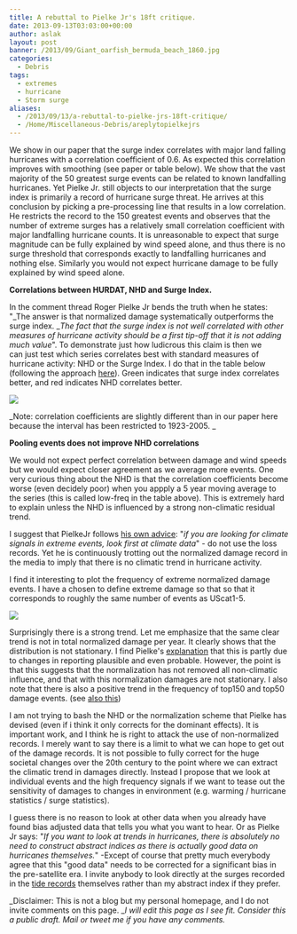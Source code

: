 ```yaml
---
title: A rebuttal to Pielke Jr's 18ft critique.
date: 2013-09-13T03:03:00+00:00
author: aslak
layout: post
banner: /2013/09/Giant_oarfish_bermuda_beach_1860.jpg
categories:
  - Debris
tags:
  - extremes
  - hurricane
  - Storm surge
aliases:
  - /2013/09/13/a-rebuttal-to-pielke-jrs-18ft-critique/
  - /Home/Miscellaneous-Debris/areplytopielkejrs
---
```

We show in our paper that the surge index correlates with major land falling hurricanes with a correlation coefficient of 0.6. As expected this correlation improves with smoothing (see paper or table below). We show that the vast majority of the 50 greatest surge events can be related to known landfalling hurricanes. Yet Pielke Jr. still objects to our interpretation that the surge index is primarily a record of hurricane surge threat. He arrives at this conclusion by picking a pre-processing line that results in a low correlation. He restricts the record to the 150 greatest events and observes that the number of extreme surges has a relatively small correlation coefficient with major landfalling hurricane counts. It is unreasonable to expect that surge magnitude can be fully explained by wind speed alone, and thus there is no surge threshold that corresponds exactly to landfalling hurricanes and nothing else. Similarly you would not expect hurricane damage to be fully explained by wind speed alone.
  
**Correlations between HURDAT, NHD and Surge Index.**
  
In the comment thread Roger Pielke Jr bends the truth when he states: "_The answer is that normalized damage systematically outperforms the surge index. __The fact that the surge index is not well correlated with other measures of hurricane activity should be a first tip-off that it is not adding much value_". To demonstrate just how ludicrous this claim is then we can just test which series correlates best with standard measures of hurricane activity: NHD or the Surge Index. I do that in the table below (following the approach [here](/Home/PDFs/Announcements/ahomogenousrecordofatlantichurricanesurgethreatsince1923)). Green indicates that surge index correlates better, and red indicates NHD correlates better.
  
![](/2016/02/PielkeCorrelations.png)
  
_Note: correlation coefficients are slightly different than in our paper here because the interval has been restricted to 1923-2005. _
  
**Pooling events does not improve NHD correlations**
  
We would not expect perfect correlation between damage and wind speeds but we would expect closer agreement as we average more events. One very curious thing about the NHD is that the correlation coefficients become worse (even decidely poor) when you appply a 5 year moving average to the series (this is called low-freq in the table above). This is extremely hard to explain unless the NHD is influenced by a strong non-climatic residual trend.
  
I suggest that PielkeJr follows [his own advice](http://rogerpielkejr.blogspot.dk/2013/02/noaa-slays-billion-dollar-disaster-meme.html): "_if you are looking for climate signals in extreme events, look first at climate data_" - do not use the loss records. Yet he is continuously trotting out the normalized damage record in the media to imply that there is no climatic trend in hurricane activity.
  
I find it interesting to plot the frequency of extreme normalized damage events. I have a chosen to define extreme damage so that so that it corresponds to roughly the same number of events as UScat1-5.
  
![](/2016/02/pielketop150.png)
  
Surprisingly there is a strong trend. Let me emphasize that the same clear trend is not in total normalized damage per year. It clearly shows that the distribution is not stationary. I find Pielke's [explanation](http://rogerpielkejr.blogspot.dk/2013/03/i-remain-roughly-18-feet-tall.html) that this is partly due to changes in reporting plausible and even probable. However, the point is that this suggests that the normalization has not removed all non-climatic influence, and that with this normalization damages are not stationary. I also note that there is also a positive trend in the frequency of top150 and top50 damage events. (see [also this](/Home/Miscellaneous-Debris/trendsinextremehurricanedamage))
  
I am not trying to bash the NHD or the normalization scheme that Pielke has devised (even if i think it only corrects for the dominant effects). It is important work, and I think he is right to attack the use of non-normalized records. I merely want to say there is a limit to what we can hope to get out of the damage records. It is not possible to fully correct for the huge societal changes over the 20th century to the point where we can extract the climatic trend in damages directly. Instead I propose that we look at individual events and the high frequency signals if we want to tease out the sensitivity of damages to changes in environment (e.g. warming / hurricane statistics / surge statistics).
  
I guess there is no reason to look at other data when you already have found bias adjusted data that tells you what you want to hear. Or as Pielke Jr says: "_If you want to look at trends in hurricanes, there is absolutely no need to construct abstract indices as there is actually good data on hurricanes themselves._" -Except of course that pretty much everybody agree that this "good data" needs to be corrected for a significant bias in the pre-satellite era. I invite anybody to look directly at the surges recorded in the [tide records](http://ilikai.soest.hawaii.edu/uhslc/rqds.html) themselves rather than my abstract index if they prefer.
  
_Disclaimer: This is not a blog but my personal homepage, and I do not invite comments on this page. __I will edit this page as I see fit. Consider this a public draft. Mail or tweet me if you have any comments._
